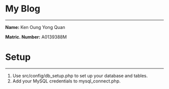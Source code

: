 
# My Blog
----------

**Name:** Ken Oung Yong Quan

**Matric. Number:** A0139388M

# Setup
--------
1. Use src/config/db_setup.php to set up your database and tables.
2. Add your MySQL credentials to mysql_connect.php.  

